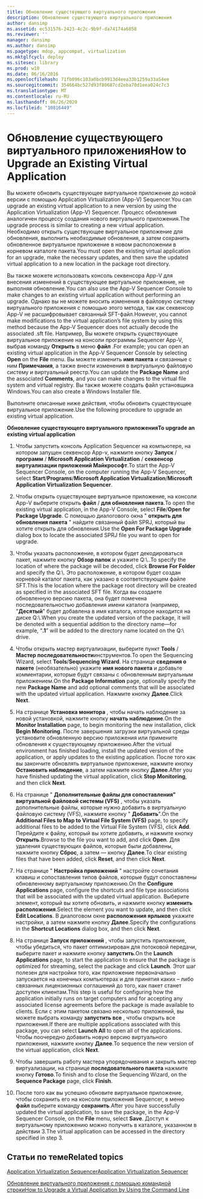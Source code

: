 ```yaml
---
title: Обновление существующего виртуального приложения
description: Обновление существующего виртуального приложения
author: dansimp
ms.assetid: ec531576-2423-4c2c-9b9f-da74174a6858
ms.reviewer: ''
manager: dansimp
ms.author: dansimp
ms.pagetype: mdop, appcompat, virtualization
ms.mktglfcycl: deploy
ms.sitesec: library
ms.prod: w10
ms.date: 06/16/2016
ms.openlocfilehash: 71fb096c103a0bcb9913d4eea33b1259a33a54ee
ms.sourcegitcommit: 354664bc527d93f80687cd2eba70d1eea024c7c3
ms.translationtype: MT
ms.contentlocale: ru-RU
ms.lasthandoff: 06/26/2020
ms.locfileid: "10816449"
---
```

# <span data-ttu-id="8db0b-103">Обновление существующего виртуального приложения</span><span class="sxs-lookup"><span data-stu-id="8db0b-103">How to Upgrade an Existing Virtual Application</span></span>


<span data-ttu-id="8db0b-104">Вы можете обновить существующее виртуальное приложение до новой версии с помощью Application Virtualization (App-V) Sequencer.</span><span class="sxs-lookup"><span data-stu-id="8db0b-104">You can upgrade an existing virtual application to a new version by using the Application Virtualization (App-V) Sequencer.</span></span> <span data-ttu-id="8db0b-105">Процесс обновления аналогичен процессу создания нового виртуального приложения.</span><span class="sxs-lookup"><span data-stu-id="8db0b-105">The upgrade process is similar to creating a new virtual application.</span></span> <span data-ttu-id="8db0b-106">Необходимо открыть существующее виртуальное приложение для обновления, выполнить необходимые обновления, а затем сохранить обновленное виртуальное приложение в новом расположении в корневом каталоге пакета.</span><span class="sxs-lookup"><span data-stu-id="8db0b-106">You must open the existing virtual application for an upgrade, make the necessary updates, and then save the updated virtual application to a new location in the package root directory.</span></span>

<span data-ttu-id="8db0b-107">Вы также можете использовать консоль секвенсора App-V для внесения изменений в существующее виртуальное приложение, не выполняя обновление.</span><span class="sxs-lookup"><span data-stu-id="8db0b-107">You can also use the App-V Sequencer Console to make changes to an existing virtual application without performing an upgrade.</span></span> <span data-ttu-id="8db0b-108">Однако вы не можете вносить изменения в файловую систему виртуального приложения с помощью этого метода, так как секвенсор App-V не расшифровывает связанный SFT-файл.</span><span class="sxs-lookup"><span data-stu-id="8db0b-108">However, you cannot make modifications to the virtual application’s file system by using this method because the App-V Sequencer does not actually decode the associated .sft file.</span></span> <span data-ttu-id="8db0b-109">Например, Вы можете открыть существующее виртуальное приложение на консоли программы Sequencer App-V, выбрав команду **Открыть** в меню **файл** .</span><span class="sxs-lookup"><span data-stu-id="8db0b-109">For example; you can open an existing virtual application in the App-V Sequencer Console by selecting **Open** on the **File** menu.</span></span> <span data-ttu-id="8db0b-110">Вы можете изменить **имя пакета** и связанные с ним **Примечания**, а также внести изменения в виртуальную файловую систему и виртуальный реестр.</span><span class="sxs-lookup"><span data-stu-id="8db0b-110">You can update the **Package Name** and the associated **Comments**, and you can make changes to the virtual file system and virtual registry.</span></span> <span data-ttu-id="8db0b-111">Вы также можете создать файл установщика Windows.</span><span class="sxs-lookup"><span data-stu-id="8db0b-111">You can also create a Windows Installer file.</span></span>

<span data-ttu-id="8db0b-112">Выполните описанные ниже действия, чтобы обновить существующее виртуальное приложение.</span><span class="sxs-lookup"><span data-stu-id="8db0b-112">Use the following procedure to upgrade an existing virtual application.</span></span>

**<span data-ttu-id="8db0b-113">Обновление существующего виртуального приложения</span><span class="sxs-lookup"><span data-stu-id="8db0b-113">To upgrade an existing virtual application</span></span>**

1.  <span data-ttu-id="8db0b-114">Чтобы запустить консоль Application Sequencer на компьютере, на котором запущен секвенсор App-v, нажмите кнопку **Запуск** / **программ** / **Microsoft Application Virtualization** / **секвенсор виртуализации приложений Майкрософт**.</span><span class="sxs-lookup"><span data-stu-id="8db0b-114">To start the App-V Sequencer Console, on the computer running the App-V Sequencer, select **Start**/**Programs**/**Microsoft Application Virtualization**/**Microsoft Application Virtualization Sequencer**.</span></span>

2.  <span data-ttu-id="8db0b-115">Чтобы открыть существующее виртуальное приложение, на консоли App-V выберите открыть **файл** / **для обновления пакета**.</span><span class="sxs-lookup"><span data-stu-id="8db0b-115">To open the existing virtual application, in the App-V Console, select **File**/**Open for Package Upgrade**.</span></span> <span data-ttu-id="8db0b-116">С помощью диалогового окна " **открыть для обновления пакета** " найдите связанный файл SPRJ, который вы хотите открыть для обновления.</span><span class="sxs-lookup"><span data-stu-id="8db0b-116">Use the **Open For Package Upgrade** dialog box to locate the associated SPRJ file you want to open for upgrade.</span></span>

3.  <span data-ttu-id="8db0b-117">Чтобы указать расположение, в котором будет декодироваться пакет, нажмите кнопку **Обзор папок** и укажите Q:\\..</span><span class="sxs-lookup"><span data-stu-id="8db0b-117">To specify the location of where the package will be decoded, click **Browse For Folder** and specify the Q:\\.</span></span> <span data-ttu-id="8db0b-118">Это расположение, в котором будет создан корневой каталог пакета, как указано в соответствующем файле SFT.</span><span class="sxs-lookup"><span data-stu-id="8db0b-118">This is the location where the package root directory will be created as specified in the associated SFT file.</span></span> <span data-ttu-id="8db0b-119">Когда вы создаете обновленную версию пакета, она будет помечена последовательностью добавления имени каталога (например, "**Десятый**" будет добавлена в имя каталога, которое находится на диске Q:\\.</span><span class="sxs-lookup"><span data-stu-id="8db0b-119">When you create the updated version of the package, it will be denoted with a sequential addition to the directory name—for example, “**.1**” will be added to the directory name located on the Q:\\ drive.</span></span>

4.  <span data-ttu-id="8db0b-120">Чтобы открыть мастер виртуализации, выберите пункт **Tools** / **Мастер последовательности**инструментов.</span><span class="sxs-lookup"><span data-stu-id="8db0b-120">To open the Sequencing Wizard, select **Tools**/**Sequencing Wizard**.</span></span> <span data-ttu-id="8db0b-121">На странице **сведения о пакете** (необязательно) укажите **имя нового пакета** и добавьте комментарии, которые будут связаны с обновленным виртуальным приложением.</span><span class="sxs-lookup"><span data-stu-id="8db0b-121">On the **Package Information** page, optionally specify the new **Package Name** and add optional comments that will be associated with the updated virtual application.</span></span> <span data-ttu-id="8db0b-122">Нажмите кнопку **Далее**.</span><span class="sxs-lookup"><span data-stu-id="8db0b-122">Click **Next**.</span></span>

5.  <span data-ttu-id="8db0b-123">На странице **Установка монитора** , чтобы начать наблюдение за новой установкой, нажмите кнопку **начать наблюдение**.</span><span class="sxs-lookup"><span data-stu-id="8db0b-123">On the **Monitor Installation** page, to begin monitoring the new installation, click **Begin Monitoring**.</span></span> <span data-ttu-id="8db0b-124">После завершения загрузки виртуальной среды установите обновленную версию приложения или примените обновления к существующему приложению.</span><span class="sxs-lookup"><span data-stu-id="8db0b-124">After the virtual environment has finished loading, install the updated version of the application, or apply updates to the existing application.</span></span> <span data-ttu-id="8db0b-125">После того как вы закончите обновлять виртуальное приложение, нажмите кнопку **Остановить наблюдение**, а затем нажмите кнопку **Далее**.</span><span class="sxs-lookup"><span data-stu-id="8db0b-125">After you have finished updating the virtual application, click **Stop Monitoring**, and then click **Next**.</span></span>

6.  <span data-ttu-id="8db0b-126">На странице " **Дополнительные файлы для сопоставления" виртуальной файловой системы (VFS)** , чтобы указать дополнительные файлы, которые нужно добавить в виртуальную файловую систему (VFS), нажмите кнопку " **Добавить**".</span><span class="sxs-lookup"><span data-stu-id="8db0b-126">On the **Additional Files to Map to Virtual File System (VFS)** page, to specify additional files to be added to the Virtual File System (VFS), click **Add**.</span></span> <span data-ttu-id="8db0b-127">Перейдите к файлу, который вы хотите добавить, и нажмите кнопку **Открыть**.</span><span class="sxs-lookup"><span data-stu-id="8db0b-127">Browse to the file you want to add, and click **Open**.</span></span> <span data-ttu-id="8db0b-128">Для удаления существующих файлов, которые были добавлены, нажмите кнопку **Сброс**, а затем — кнопку **Далее**.</span><span class="sxs-lookup"><span data-stu-id="8db0b-128">To clear existing files that have been added, click **Reset**, and then click **Next**.</span></span>

7.  <span data-ttu-id="8db0b-129">На странице " **Настройка приложений** " настройте сочетания клавиш и сопоставления типов файлов, которые будут сопоставлены обновленному виртуальному приложению.</span><span class="sxs-lookup"><span data-stu-id="8db0b-129">On the **Configure Applications** page, configure the shortcuts and file type associations that will be associated with the updated virtual application.</span></span> <span data-ttu-id="8db0b-130">Выберите элемент, который вы хотите обновить, и нажмите кнопку **изменить расположения**.</span><span class="sxs-lookup"><span data-stu-id="8db0b-130">Select the element you want to update, and then click **Edit Locations**.</span></span> <span data-ttu-id="8db0b-131">В диалоговом окне **расположения ярлыков** укажите настройки, а затем нажмите кнопку **Далее**.</span><span class="sxs-lookup"><span data-stu-id="8db0b-131">Specify the configurations in the **Shortcut Locations** dialog box, and then click **Next**.</span></span>

8.  <span data-ttu-id="8db0b-132">На странице **Запуск приложений** , чтобы запустить приложение, чтобы убедиться, что пакет оптимизирован для потоковой передачи, выберите пакет и нажмите кнопку **запустить**.</span><span class="sxs-lookup"><span data-stu-id="8db0b-132">On the **Launch Applications** page, to start the application to ensure that the package is optimized for streaming, select the package and click **Launch**.</span></span> <span data-ttu-id="8db0b-133">Этот шаг полезен для настройки того, как приложение первоначально запускается на конечных компьютерах и для принятия каких – либо связанных лицензионных соглашений до того, как пакет станет доступен клиентам.</span><span class="sxs-lookup"><span data-stu-id="8db0b-133">This step is useful for configuring how the application initially runs on target computers and for accepting any associated license agreements before the package is made available to clients.</span></span> <span data-ttu-id="8db0b-134">Если с этим пакетом связано несколько приложений, вы можете выбрать команду **запустить все** , чтобы открыть все приложения.</span><span class="sxs-lookup"><span data-stu-id="8db0b-134">If there are multiple applications associated with this package, you can select **Launch All** to open all of the applications.</span></span> <span data-ttu-id="8db0b-135">Чтобы поочередно добавить новую версию виртуального приложения, нажмите кнопку **Далее**.</span><span class="sxs-lookup"><span data-stu-id="8db0b-135">To sequence the new version of the virtual application, click **Next**.</span></span>

9.  <span data-ttu-id="8db0b-136">Чтобы завершить работу мастера упорядочивания и закрыть мастер виртуализации, на странице **последовательного пакета** нажмите кнопку **Готово**.</span><span class="sxs-lookup"><span data-stu-id="8db0b-136">To finish and to close the Sequencing Wizard, on the **Sequence Package** page, click **Finish**.</span></span>

10. <span data-ttu-id="8db0b-137">После того как вы успешно обновите виртуальное приложение, чтобы сохранить его на консоли приложения Sequencer, в меню **файл** выберите команду **сохранить**.</span><span class="sxs-lookup"><span data-stu-id="8db0b-137">After you have successfully updated the virtual application, to save the package, in the App-V Sequencer Console, on the **File** menu, select **Save**.</span></span> <span data-ttu-id="8db0b-138">Доступ к виртуальному приложению можно получить в каталоге, указанном в действии 3.</span><span class="sxs-lookup"><span data-stu-id="8db0b-138">The virtual application can be accessed in the directory specified in step 3.</span></span>

## <span data-ttu-id="8db0b-139">Статьи по теме</span><span class="sxs-lookup"><span data-stu-id="8db0b-139">Related topics</span></span>


[<span data-ttu-id="8db0b-140">Application Virtualization Sequencer</span><span class="sxs-lookup"><span data-stu-id="8db0b-140">Application Virtualization Sequencer</span></span>](application-virtualization-sequencer.md)

[<span data-ttu-id="8db0b-141">Обновление виртуального приложения с помощью командной строки</span><span class="sxs-lookup"><span data-stu-id="8db0b-141">How to Upgrade a Virtual Application by Using the Command Line</span></span>](how-to-upgrade-a-virtual-application-by-using-the-command-line.md)

 

 





